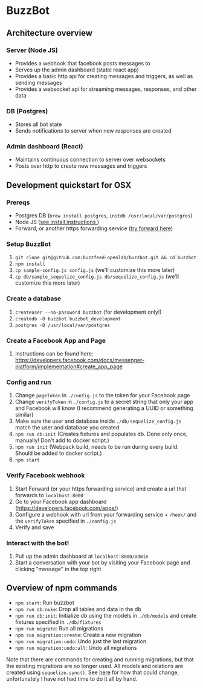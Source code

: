 # BuzzBot

## Architecture overview

### Server (Node JS)

- Provides a webhook that facebook posts messages to
- Serves up the admin dashboard (static react app)
- Provides a basic http api for creating messages and triggers, as well as sending messages
- Provides a websocket api for streaming messages, responses, and other data

### DB (Postgres)

- Stores all bot state
- Sends notifications to server when new responses are created

### Admin dashboard (React)

- Maintains continuous connection to server over websockets
- Posts over http to create new messages and triggers


## Development quickstart for OSX

### Prereqs

- Postgres DB (`brew install postgres`, `initdb /usr/local/var/postgres`)
- Node JS ([see install instructions ](https://nodejs.org/en/download/package-manager/#osx))
- Forward, or another https forwarding service ([try forward here](https://forwardhq.com/))

### Setup BuzzBot

1. `git clone git@github.com:buzzfeed-openlab/buzzbot.git && cd buzzbot`
2. `npm install`
3. `cp sample-config.js config.js` (we'll customize this more later)
4. `cp db/sample_sequelize_config.js db/sequelize_config.js` (we'll customize this more later)

### Create a database

1. `createuser --no-password buzzbot` (for development only!)
2. `createdb -O buzzbot buzzbot_development`
3. `postgres -D /usr/local/var/postgres`

### Create a Facebook App and Page

1. Instructions can be found here: https://developers.facebook.com/docs/messenger-platform/implementation#create_app_page

### Config and run

1. Change `pageToken` in `./config.js` to the token for your Facebook page
2. Change `verifyToken` in `./config.js` to a secret string that only your app and Facebook will know (I recommend generating a UUID or something similar)
3. Make sure the user and database inside `./db/sequelize_config.js` match the user and database you created
4. `npm run db:init` (Creates fixtures and populates db. Done only once, manually! Don't add to docker script.)
5. `npm run init` (Webpack build, needs to be run during every build. Should be added to docker script.)
6. `npm start`

### Verify Facebook webhook

1. Start Forward (or your https forwarding service) and create a url that forwards to `localhost:8000`
2. Go to your Facebook app dashboard (https://developers.facebook.com/apps/)
3. Configure a webhook with url from your forwarding service + `/hook/` and the `verifyToken` specified in `./config.js`
4. Verify and save


### Interact with the bot!

1. Pull up the admin dashboard at `localhost:8000/admin`
2. Start a conversation with your bot by visiting your Facebook page and clicking "message" in the top right


## Overview of npm commands

- `npm start`: Run buzzbot
- `npm run db:nuke`: Drop all tables and data in the db
- `npm run db:init`: Initialize db using the models in `./db/models` and create fixtures specified in `./db/fixtures`
- `npm run migrate`: Run all migrations
- `npm run migration:create`: Create a new migration
- `npm run migration:undo`: Undo just the last migration
- `npm run migration:undo:all`: Undo all migrations

Note that there are commands for creating and running migrations, but that the existing migrations are no longer used. All models and relations are created using `sequelize.sync()`. See [here](https://stackoverflow.com/questions/21105748/sequelize-js-how-to-use-migrations-and-sync) for how that could change, unfortunately I have not had time to do it all by hand.

